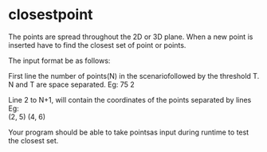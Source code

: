 # closestpoint
The points are spread throughout the 2D or 3D plane. When a new point is  inserted  have  to  find  the  closest  set  of  point or points.

The input format be as follows:

First line the number of points(N) in the scenariofollowed by the threshold T. N and T are space separated.
Eg: 75 2

Line 2 to N+1, will contain the coordinates of the points separated by lines
Eg:  
(2, 5)
(4, 6)

Your program should be able to take pointsas input during runtime to test the closest set.
